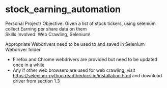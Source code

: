 # stock_earning_automation
Personal Project\ 
Objective: Given a list of stock tickers, using selenium collect Earning per share data on them\
Skills Involved: Web Crawling, Selenium\

Appropriate Webdrivers need to be used to and saved in Selenium Webdriver folder
- Firefox and Chrome webdrivers are provided but need to be updated once in a while
- Any if other web browsers are used for web crawling, visit https://selenium-python.readthedocs.io/installation.html and download driver from section 1.3
